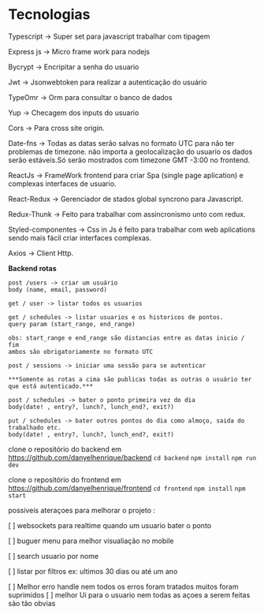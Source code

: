 
<h1>Tecnologias</h1>

Typescript -> Super set para javascript trabalhar com tipagem

Express js -> Micro frame work para nodejs

Bycrypt -> Encripitar a senha do usuario

Jwt -> Jsonwebtoken para realizar a autenticação do usuário

TypeOmr -> Orm para consultar o banco de dados

Yup -> Checagem dos inputs do usuario

Cors -> Para cross site origin.

Date-fns -> Todas as datas serão salvas no formato UTC para não ter problemas de timezone.
não importa a geolocalização do usuario os dados serão estáveis.Só serão mostrados com timezone GMT -3:00 no frontend.

ReactJs -> FrameWork frontend para criar Spa (single page aplication) e complexas interfaces de usuario.

React-Redux -> Gerenciador de stados global syncrono para Javascript.

Redux-Thunk -> Feito para trabalhar com assincronismo unto com redux.

Styled-componentes -> Css in Js é feito para trabalhar com web aplications sendo mais fácil criar interfaces complexas.

Axios -> Client Http.

**Backend rotas**

    post /users -> criar um usuário
    body (name, email, password)

    get / user -> listar todos os usuarios

    get / schedules -> listar usuarios e os historicos de pontos.
    query param (start_range, end_range)

    obs: start_range e end_range são distancias entre as datas inicio / fim
    ambos são obrigatoriamente no formato UTC

    post / sessions -> iniciar uma sessão para se autenticar

    ***Somente as rotas a cima são publicas todas as outras o usuário ter que está autenticado.***

    post / schedules -> bater o ponto primeira vez do dia
    body(date! , entry?, lunch?, lunch_end?, exit?)

    put / schedules -> bater outros pontos do dia como almoço, saida do trabalhado etc.
    body(date! , entry?, lunch?, lunch_end?, exit?)


clone o repositório do backend em https://github.com/danyelhenrique/backend
```cd backend```
```npm install```
```npm run dev```

clone o repositório do frontend em https://github.com/danyelhenrique/frontend
````cd frontend````
````npm install````
````npm start````

possiveis ateraçoes para melhorar o projeto :

[ ] websockets para realtime quando um usuario bater o ponto

[ ] buguer menu  para melhor visualiação no mobile

[ ] search usuario por nome

[ ] listar por filtros ex: ultimos 30 dias ou até um ano

[ ] Melhor erro handle nem todos os erros foram tratados muitos foram suprimidos
[ ] melhor Ui para o usuario nem todas as açoes a serem feitas são tão obvias
